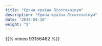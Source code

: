 ```yaml
---
title: "Єдина країна Лісотехнікум"
description: "Єдина країна Лісотехнікум"
date: "2014-04-10"
weight: "5"
---
```


{{% vimeo 93156462 %}}
